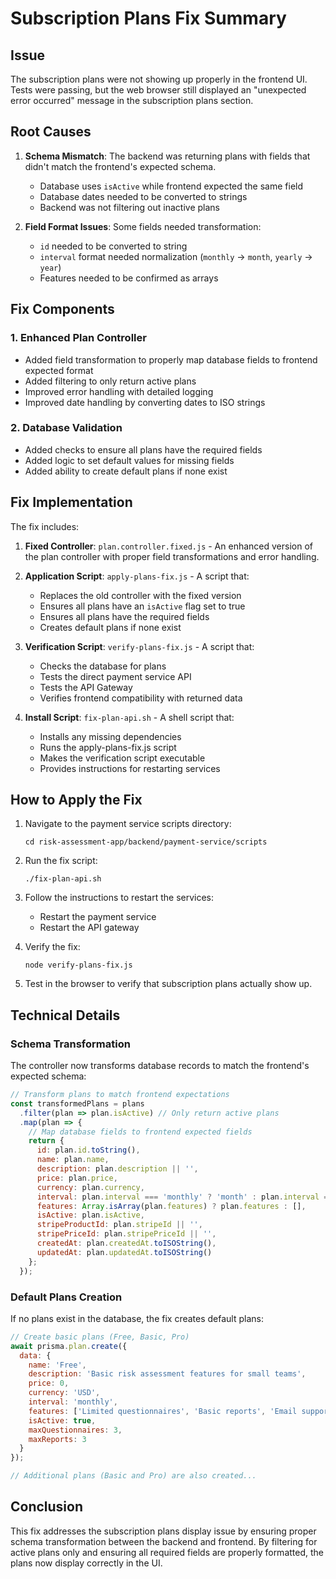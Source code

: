 # Subscription Plans Fix Summary

## Issue
The subscription plans were not showing up properly in the frontend UI. Tests were passing, but the web browser still displayed an "unexpected error occurred" message in the subscription plans section.

## Root Causes
1. **Schema Mismatch**: The backend was returning plans with fields that didn't match the frontend's expected schema.
   - Database uses `isActive` while frontend expected the same field
   - Database dates needed to be converted to strings
   - Backend was not filtering out inactive plans

2. **Field Format Issues**: Some fields needed transformation:
   - `id` needed to be converted to string
   - `interval` format needed normalization (`monthly` → `month`, `yearly` → `year`) 
   - Features needed to be confirmed as arrays

## Fix Components

### 1. Enhanced Plan Controller
- Added field transformation to properly map database fields to frontend expected format
- Added filtering to only return active plans
- Improved error handling with detailed logging
- Improved date handling by converting dates to ISO strings

### 2. Database Validation
- Added checks to ensure all plans have the required fields
- Added logic to set default values for missing fields
- Added ability to create default plans if none exist

## Fix Implementation
The fix includes:

1. **Fixed Controller**: `plan.controller.fixed.js` - An enhanced version of the plan controller with proper field transformations and error handling.

2. **Application Script**: `apply-plans-fix.js` - A script that:
   - Replaces the old controller with the fixed version
   - Ensures all plans have an `isActive` flag set to true
   - Ensures all plans have the required fields
   - Creates default plans if none exist

3. **Verification Script**: `verify-plans-fix.js` - A script that:
   - Checks the database for plans
   - Tests the direct payment service API
   - Tests the API Gateway
   - Verifies frontend compatibility with returned data

4. **Install Script**: `fix-plan-api.sh` - A shell script that:
   - Installs any missing dependencies
   - Runs the apply-plans-fix.js script
   - Makes the verification script executable
   - Provides instructions for restarting services

## How to Apply the Fix

1. Navigate to the payment service scripts directory:
   ```
   cd risk-assessment-app/backend/payment-service/scripts
   ```

2. Run the fix script:
   ```
   ./fix-plan-api.sh
   ```

3. Follow the instructions to restart the services:
   - Restart the payment service
   - Restart the API gateway

4. Verify the fix:
   ```
   node verify-plans-fix.js
   ```

5. Test in the browser to verify that subscription plans actually show up.

## Technical Details

### Schema Transformation
The controller now transforms database records to match the frontend's expected schema:

```javascript
// Transform plans to match frontend expectations
const transformedPlans = plans
  .filter(plan => plan.isActive) // Only return active plans
  .map(plan => {
    // Map database fields to frontend expected fields
    return {
      id: plan.id.toString(),
      name: plan.name,
      description: plan.description || '',
      price: plan.price,
      currency: plan.currency,
      interval: plan.interval === 'monthly' ? 'month' : plan.interval === 'yearly' ? 'year' : plan.interval,
      features: Array.isArray(plan.features) ? plan.features : [],
      isActive: plan.isActive,
      stripeProductId: plan.stripeId || '',
      stripePriceId: plan.stripePriceId || '',
      createdAt: plan.createdAt.toISOString(),
      updatedAt: plan.updatedAt.toISOString()
    };
  });
```

### Default Plans Creation
If no plans exist in the database, the fix creates default plans:

```javascript
// Create basic plans (Free, Basic, Pro)
await prisma.plan.create({
  data: {
    name: 'Free',
    description: 'Basic risk assessment features for small teams',
    price: 0,
    currency: 'USD',
    interval: 'monthly',
    features: ['Limited questionnaires', 'Basic reports', 'Email support'],
    isActive: true,
    maxQuestionnaires: 3,
    maxReports: 3
  }
});

// Additional plans (Basic and Pro) are also created...
```

## Conclusion
This fix addresses the subscription plans display issue by ensuring proper schema transformation between the backend and frontend. By filtering for active plans only and ensuring all required fields are properly formatted, the plans now display correctly in the UI.
